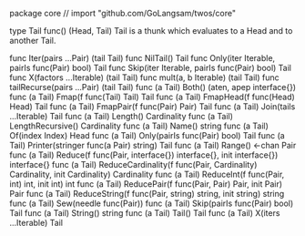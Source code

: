 package core // import "github.com/GoLangsam/twos/core"

type Tail func() (Head, Tail)
    Tail is a thunk which evaluates to a Head and to another Tail.


func Iter(pairs ...Pair) (tail Tail)
func NilTail() Tail
func Only(iter Iterable, pairIs func(Pair) bool) Tail
func Skip(iter Iterable, pairIs func(Pair) bool) Tail
func X(factors ...Iterable) (tail Tail)
func mult(a, b Iterable) (tail Tail)
func tailRecurse(pairs ...Pair) (tail Tail)
func (a Tail) Both() (aten, apep interface{})
func (a Tail) Fmap(f func(Tail) Tail) Tail
func (a Tail) FmapHead(f func(Head) Head) Tail
func (a Tail) FmapPair(f func(Pair) Pair) Tail
func (a Tail) Join(tails ...Iterable) Tail
func (a Tail) Length() Cardinality
func (a Tail) LengthRecursive() Cardinality
func (a Tail) Name() string
func (a Tail) Of(index Index) Head
func (a Tail) Only(pairIs func(Pair) bool) Tail
func (a Tail) Printer(stringer func(a Pair) string) Tail
func (a Tail) Range() <-chan Pair
func (a Tail) Reduce(f func(Pair, interface{}) interface{}, init interface{}) interface{}
func (a Tail) ReduceCardinality(f func(Pair, Cardinality) Cardinality, init Cardinality) Cardinality
func (a Tail) ReduceInt(f func(Pair, int) int, init int) int
func (a Tail) ReducePair(f func(Pair, Pair) Pair, init Pair) Pair
func (a Tail) ReduceString(f func(Pair, string) string, init string) string
func (a Tail) Sew(needle func(Pair))
func (a Tail) Skip(pairIs func(Pair) bool) Tail
func (a Tail) String() string
func (a Tail) Tail() Tail
func (a Tail) X(iters ...Iterable) Tail
